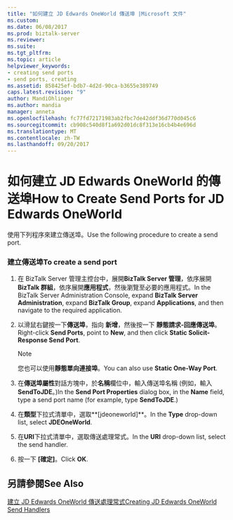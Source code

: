 ```yaml
---
title: "如何建立 JD Edwards OneWorld 傳送埠 |Microsoft 文件"
ms.custom: 
ms.date: 06/08/2017
ms.prod: biztalk-server
ms.reviewer: 
ms.suite: 
ms.tgt_pltfrm: 
ms.topic: article
helpviewer_keywords:
- creating send ports
- send ports, creating
ms.assetid: 858425ef-bdb7-4d2d-90ca-b3655e389749
caps.latest.revision: "9"
author: MandiOhlinger
ms.author: mandia
manager: anneta
ms.openlocfilehash: fc77fd72171983ab2fbc7de42ddf36d770d045c6
ms.sourcegitcommit: cb908c540d8f1a692d01dc8f313e16cb4b4e696d
ms.translationtype: MT
ms.contentlocale: zh-TW
ms.lasthandoff: 09/20/2017
---
```

# <a name="how-to-create-send-ports-for-jd-edwards-oneworld"></a><span data-ttu-id="b617d-102">如何建立 JD Edwards OneWorld 的傳送埠</span><span class="sxs-lookup"><span data-stu-id="b617d-102">How to Create Send Ports for JD Edwards OneWorld</span></span>
<span data-ttu-id="b617d-103">使用下列程序來建立傳送埠。</span><span class="sxs-lookup"><span data-stu-id="b617d-103">Use the following procedure to create a send port.</span></span>  
  
### <a name="to-create-a-send-port"></a><span data-ttu-id="b617d-104">建立傳送埠</span><span class="sxs-lookup"><span data-stu-id="b617d-104">To create a send port</span></span>  
  
1.  <span data-ttu-id="b617d-105">在 BizTalk Server 管理主控台中，展開**BizTalk Server 管理**，依序展開**BizTalk 群組**，依序展開**應用程式**，然後瀏覽至必要的應用程式。</span><span class="sxs-lookup"><span data-stu-id="b617d-105">In the BizTalk Server Administration Console, expand **BizTalk Server Administration**, expand **BizTalk Group**, expand **Applications**, and then navigate to the required application.</span></span>  
  
2.  <span data-ttu-id="b617d-106">以滑鼠右鍵按一下**傳送埠**，指向 **新增**，然後按一下 **靜態請求-回應傳送埠**。</span><span class="sxs-lookup"><span data-stu-id="b617d-106">Right-click **Send Ports**, point to **New**, and then click **Static Solicit-Response Send Port**.</span></span>  
  
    > [!NOTE]
    >  <span data-ttu-id="b617d-107">您也可以使用**靜態單向連接埠**。</span><span class="sxs-lookup"><span data-stu-id="b617d-107">You can also use **Static One-Way Port**.</span></span>  
  
3.  <span data-ttu-id="b617d-108">在**傳送埠屬性**對話方塊中，於**名稱**欄位中，輸入傳送埠名稱 (例如，輸入**SendToJDE**。)</span><span class="sxs-lookup"><span data-stu-id="b617d-108">In the **Send Port Properties** dialog box, in the **Name** field, type a send port name (for example, type **SendToJDE**.)</span></span>  
  
4.  <span data-ttu-id="b617d-109">在**類型**下拉式清單中，選取**[jdeoneworld]**。</span><span class="sxs-lookup"><span data-stu-id="b617d-109">In the **Type** drop-down list, select **JDEOneWorld**.</span></span>  
  
5.  <span data-ttu-id="b617d-110">在**URI**下拉式清單中，選取傳送處理常式。</span><span class="sxs-lookup"><span data-stu-id="b617d-110">In the **URI** drop-down list, select the send handler.</span></span>  
  
6.  <span data-ttu-id="b617d-111">按一下 **[確定]**。</span><span class="sxs-lookup"><span data-stu-id="b617d-111">Click **OK**.</span></span>  
  
## <a name="see-also"></a><span data-ttu-id="b617d-112">另請參閱</span><span class="sxs-lookup"><span data-stu-id="b617d-112">See Also</span></span>  
 [<span data-ttu-id="b617d-113">建立 JD Edwards OneWorld 傳送處理常式</span><span class="sxs-lookup"><span data-stu-id="b617d-113">Creating JD Edwards OneWorld Send Handlers</span></span>](../core/creating-jd-edwards-oneworld-send-handlers.md)